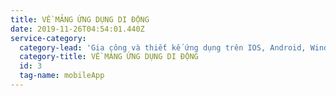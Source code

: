 ```yaml
---
title: VỀ MẢNG ỨNG DỤNG DI ĐỘNG
date: 2019-11-26T04:54:01.440Z
service-category:
  category-lead: 'Gia công và thiết kế ứng dụng trên IOS, Android, Windows Phone.'
  category-title: VỀ MẢNG ỨNG DỤNG DI ĐỘNG
  id: 3
  tag-name: mobileApp
---
```


